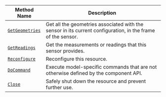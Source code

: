 <!-- prettier-ignore -->
| Method Name | Description |
| ----------- | ----------- |
| [`GetGeometries`](/components/sensor/#getgeometries) | Get all the geometries associated with the sensor in its current configuration, in the frame of the sensor. |
| [`GetReadings`](/components/sensor/#getreadings) | Get the measurements or readings that this sensor provides. |
| [`Reconfigure`](/components/sensor/#reconfigure) | Reconfigure this resource. |
| [`DoCommand`](/components/sensor/#docommand) | Execute model-specific commands that are not otherwise defined by the component API. |
| [`Close`](/components/sensor/#close) | Safely shut down the resource and prevent further use. |
